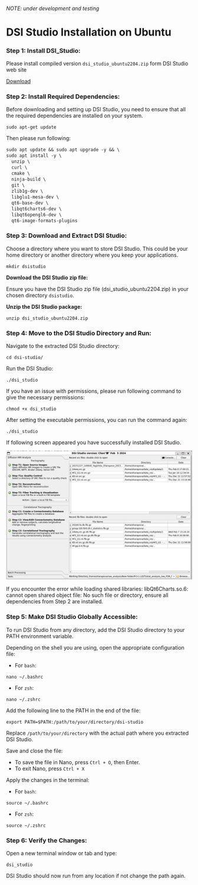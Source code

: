 ###### NOTE: under development and testing

# DSI Studio Installation on Ubuntu 

### Step 1: Install DSI_Studio:

Please install compiled version `dsi_studio_ubuntu2204.zip` form DSI Studio web site

[Download](https://dsi-studio.labsolver.org/download.html)

### Step 2: Install Required Dependencies:

Before downloading and setting up DSI Studio, you need to ensure that all the required dependencies are installed on your system.

```
sudo apt-get update
```

Then please run following:

```
sudo apt update && sudo apt upgrade -y && \
sudo apt install -y \
  unzip \
  curl \
  cmake \
  ninja-build \
  git \
  zlib1g-dev \
  libglu1-mesa-dev \
  qt6-base-dev \
  libqt6charts6-dev \
  libqt6opengl6-dev \
  qt6-image-formats-plugins
```


### Step 3: Download and Extract DSI Studio:

Choose a directory where you want to store DSI Studio. This could be your home directory or another directory where you keep your applications.

```
mkdir dsistudio
```

**Download the DSI Studio zip file:**

Ensure you have the DSI Studio zip file (dsi_studio_ubuntu2204.zip) in your chosen directory `dsistudio`.

**Unzip the DSI Studio package:**

```
unzip dsi_studio_ubuntu2204.zip
```

### Step 4: Move to the DSI Studio Directory and Run:

Navigate to the extracted DSI Studio directory:

```
cd dsi-studio/
```

Run the DSI Studio:

```
./dsi_studio
```

If you have an issue with permissions, please run following command to give the necessary permissions:

```
chmod +x dsi_studio
```

After setting the executable permissions, you can run the command again:

```
./dsi_studio
```


If following screen appeared you have successfully installed DSI Studio. 

![alt text](image.png)

If you encounter the error while loading shared libraries: libQt6Charts.so.6: cannot open shared object file: No such file or directory, ensure all dependencies from Step 2 are installed.

### Step 5: Make DSI Studio Globally Accessible:

To run DSI Studio from any directory, add the DSI Studio directory to your PATH environment variable.

Depending on the shell you are using, open the appropriate configuration file:

- For `bash`:

```
nano ~/.bashrc
```

- For `zsh`:

```
nano ~/.zshrc
```

Add the following line to the PATH in the end of the file:

```
export PATH=$PATH:/path/to/your/directory/dsi-studio
```

Replace `/path/to/your/directory` with the actual path where you extracted DSI Studio.

Save and close the file:
- To save the file in Nano, press `Ctrl + O`, then Enter.
- To exit Nano, press `Ctrl + X`

Apply the changes in the terminal:


- For `bash`:

```
source ~/.bashrc
```

- For `zsh`:

```
source ~/.zshrc
```

### Step 6: Verify the Changes:

Open a new terminal window or tab and type:

```
dsi_studio
```

DSI Studio should now run from any location if not change the path again. 



